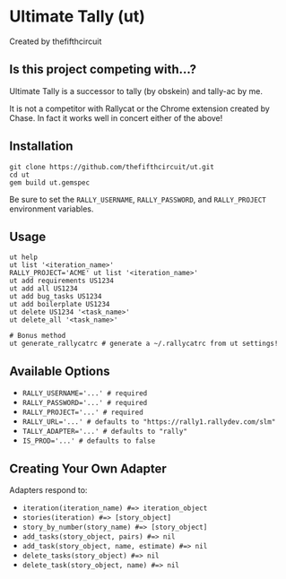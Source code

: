 # Ultimate Tally (ut)

Created by thefifthcircuit

## Is this project competing with...?

Ultimate Tally is a successor to tally (by obskein) and tally-ac by me.

It is not a competitor with Rallycat or the Chrome extension created by Chase.
In fact it works well in concert either of the above!

## Installation

    git clone https://github.com/thefifthcircuit/ut.git
    cd ut
    gem build ut.gemspec

Be sure to set the `RALLY_USERNAME`, `RALLY_PASSWORD`, and `RALLY_PROJECT`
environment variables.

## Usage

    ut help
    ut list '<iteration_name>'
    RALLY_PROJECT='ACME' ut list '<iteration_name>'
    ut add requirements US1234
    ut add all US1234
    ut add bug_tasks US1234
    ut add boilerplate US1234
    ut delete US1234 '<task_name>'
    ut delete_all '<task_name>'

    # Bonus method
    ut generate_rallycatrc # generate a ~/.rallycatrc from ut settings! 

## Available Options

  * `RALLY_USERNAME='...' # required`
  * `RALLY_PASSWORD='...' # required`
  * `RALLY_PROJECT='...' # required`
  * `RALLY_URL='...' # defaults to "https://rally1.rallydev.com/slm"`
  * `TALLY_ADAPTER='...' # defaults to "rally"`
  * `IS_PROD='...' # defaults to false`

## Creating Your Own Adapter

Adapters respond to:

  * `iteration(iteration_name) #=> iteration_object`
  * `stories(iteration) #=> [story_object]`
  * `story_by_number(story_name) #=> [story_object]`
  * `add_tasks(story_object, pairs) #=> nil`
  * `add_task(story_object, name, estimate) #=> nil`
  * `delete_tasks(story_object) #=> nil`
  * `delete_task(story_object, name) #=> nil`

